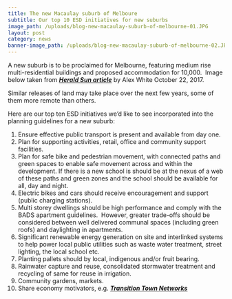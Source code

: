 ```yaml
---
title: The new Macaulay suburb of Melboure
subtitle: Our top 10 ESD initiatives for new suburbs
image_path: /uploads/blog-new-macaulay-suburb-of-melbourne-01.JPG
layout: post
category: news
banner-image_path: /uploads/blog-new-macaulay-suburb-of-melbourne-02.JPG
---
```



A new suburb is to be proclaimed for Melbourne, featuring medium rise multi-residential buildings and proposed accommodation for 10,000.  Image below taken from ***[Herald Sun article](http://www.heraldsun.com.au/news/victoria/new-inner-melbourne-suburb-of-macaulay-to-be-rezoned-making-way-for-thousands-of-homes/news-story/b0245be4aae79baa80dda975f545458c)*** by Alex White October 22, 2017.

Similar releases of land may take place over the next few years, some of them more remote than others.

Here are our top ten ESD initiatives we’d like to see incorporated into the planning guidelines for a new suburb:

1. Ensure effective public transport is present and available from day one.
2. Plan for supporting activities, retail, office and community support facilities.
3. Plan for safe bike and pedestrian movement, with connected paths and green spaces to enable safe movement across and within the development. If there is a new school is should be at the nexus of a web of these paths and green zones and the school should be available for all, day and night.
4. Electric bikes and cars should receive encouragement and support (public charging stations).
5. Multi storey dwellings should be high performance and comply with the BADS apartment guidelines.  However, greater trade-offs should be considered between well delivered communal spaces (including green roofs) and daylighting in apartments.
6. Significant renewable energy generation on site and interlinked systems to help power local public utilities such as waste water treatment, street lighting, the local school etc.
7. Planting pallets should by local, indigenous and/or fruit bearing.
8. Rainwater capture and reuse, consolidated stormwater treatment and recycling of same for reuse in irrigation.
9. Community gardens, markets.
10. Share economy motivators, e.g. ***[Transition Town Networks](https://transitionbanyule.org.au/about-transition-towns/)***